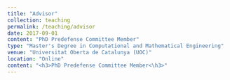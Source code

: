 ```yaml
---
title: "Advisor"
collection: teaching
permalink: /teaching/advisor
date: 2017-09-01
content: "PhD Predefense Committee Member"
type: "Master's Degree in Computational and Mathematical Engineering"
venue: "Universitat Oberta de Catalunya (UOC)"
location: "Online"
content: "<h3>PhD Predefense Committee Member<\h3>"
---
```


